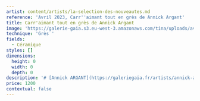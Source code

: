 ```yaml
---
artist: content/artists/la-selection-des-nouveautes.md
reference: 'Avril 2023, Carr''aimant tout en grès de Annick Argant'
title: Carr'aimant tout en grès de Annick Argant
image: 'https://galerie-gaia.s3.eu-west-3.amazonaws.com/tina/uploads/avril-2023/galerie gaia -annick argant - carrémant tout en grés.jpg'
technique: 'Grès '
fields:
  - Céramique
styles: []
dimensions:
  height: 0
  width: 0
  depth: 0
description: '# [Annick ARGANT](https://galeriegaia.fr/artists/annick-argant/ "ANNICK ARGANT")'
price: 1200
contextual: false
---
```


